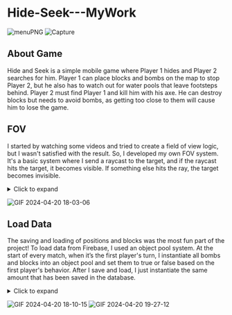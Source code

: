 # Hide-Seek---MyWork

![menuPNG](https://github.com/Bedirhan233/Hide-Seek---MyWork/assets/114574131/0797c04c-3dec-4853-9017-1bf847cf78bb)
![Capture](https://github.com/Bedirhan233/Hide-Seek---MyWork/assets/114574131/2f879089-e290-4c4f-9d7a-494dd1d03e90)



## About Game
Hide and Seek is a simple mobile game where Player 1 hides and Player 2 searches for him. Player 1 can place blocks and bombs on the map to stop Player 2, but he also has to watch out for water pools that leave footsteps behind. Player 2 must find Player 1 and kill him with his axe. He can destroy blocks but needs to avoid bombs, as getting too close to them will cause him to lose the game.





## FOV
I started by watching some videos and tried to create a field of view logic, but I wasn't satisfied with the result. So, I developed my own FOV system. It's a basic system where I send a raycast to the target, and if the raycast hits the target, it becomes visible. If something else hits the ray, the target becomes invisible.

<details>
  <summary>Click to expand</summary>
  
```csharp
private void CheckTargetObjectRaycast(GameObject target)
{
    directionTarget = target.transform.position - eyes.transform.position;
    directionTarget.Normalize();
    distanceToTarget = Vector2.Distance(eyes.transform.position, target.transform.position);

    if (sendRaycast)
    {
        RaycastHit2D hitObject = Physics2D.Raycast(eyes.transform.position, directionTarget, distanceToTarget, blockadingToSeeObject);

        if (hitObject.collider != null)
        {
            if (hitObject.collider != null)
            {
                for (int i = 0; i < objectsThatBlocksTag.Length; i++)
                {
                    if (hitObject.collider.CompareTag(objectsThatBlocksTag[i]))
                    {
                        hitBlock = true;
                        canSeePlayer = false;
                        target.GetComponent<HideObjectFOV>().canSeeTheObject = false;
                    }
                }
            }
            else
            {
                hitBlock = false;
            }

        }
        else
        {
            target.GetComponent<HideObjectFOV>().canSeeTheObject = true;
        }
    }
    else
    {
        target.GetComponent<HideObjectFOV>().canSeeTheObject = false;
    }
}


```
</details>


![GIF 2024-04-20 18-03-06](https://github.com/Bedirhan233/Hide-Seek---MyWork/assets/114574131/07e56703-2ef3-4c20-ba0d-19618d96af11)
## Load Data

The saving and loading of positions and blocks was the most fun part of the project! To load data from Firebase, I used an object pool system. At the start of every match, when it’s the first player's turn, I instantiate all bombs and blocks into an object pool and set them to true or false based on the first player's behavior. After I save and load, I just instantiate the same amount that has been saved in the database. 
<details>
  <summary>Click to expand</summary>
  
```csharp
    private void LoadGameDataActions()
    {
        BoyActions.Instance.BoyIsFreezed();

        boy.position = new Vector3(gameInfo.hidePos.x, gameInfo.hidePos.y);

        if(totalLoaded > 0) { return; }
        //load blocks
        for (int i = 0; i < gameInfo.blocks.Count; i++)
        {
            GameObject blockTmp = Instantiate(gamePlayManager.block, gamePlayManager.objectPool.transform);
            blockPool.Add(blockTmp);
            blockPool[i].transform.position = gameInfo.blocks[i];
            blockPool[i].SetActive(true);
        }

        //load bombs
        for (int i = 0; i < gameInfo.bombs.Count; i++)
        {
            GameObject bombTmp = Instantiate(gamePlayManager.bomb, gamePlayManager.objectPool.transform);
            bombPool.Add(bombTmp);
            bombPool[i].transform.position = gameInfo.bombs[i];
            bombPool[i].SetActive(true);
        }


        for (int i = 0; i < gameInfo.footStepPos.Count; i++)
        {
            GameObject footStep = Instantiate(gamePlayManager.footSteps, gamePlayManager.footStepPool.transform);
            footStepList.Add(footStep);
            footStepList[i].transform.position = gameInfo.footStepPos[i];

            Debug.Log("Loop chck");
        }
        for (int i = 0; i < gameInfo.footStepRot.Count; i++)
        {
            footStepList[i].transform.rotation = gameInfo.footStepRot[i];

        }

        totalLoaded++;


    }
```
</details>

![GIF 2024-04-20 18-10-15](https://github.com/Bedirhan233/Hide-Seek---MyWork/assets/114574131/c69f72c3-c221-4c9d-922e-0978d79036f0) 
![GIF 2024-04-20 19-27-12](https://github.com/Bedirhan233/Hide-Seek---MyWork/assets/114574131/c573d1ea-9bb0-4c05-be8c-e4c76ea6defc)

